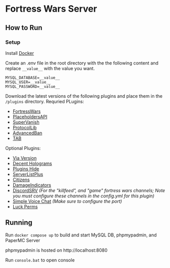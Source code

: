 # Fortress Wars Server

## How to Run

### Setup

Install [Docker](https://www.docker.com/products/docker-desktop/)

Create an .env file in the root directory with the the following content and replace `__value__` with the value you want.

```_
MYSQL_DATABASE=__value__
MYSQL_USER=__value__
MYSQL_PASSWORD=__value__
```

Download the latest versions of the following plugins and place them in the `/plugins` directory.
Requried PLugins:
- [FortressWars](https://github.com/Fortress-Wars/FortressWars-3.0/releases)
- [PlaceholdersAPI](https://www.spigotmc.org/resources/placeholderapi.6245/)
- [SuperVanish](https://www.spigotmc.org/resources/supervanish-be-invisible.1331/)
- [ProtocolLib](https://www.spigotmc.org/resources/protocollib.1997/updates)
- [AdvancedBan](https://www.spigotmc.org/resources/advancedban.8695/)
- [TAB](https://modrinth.com/plugin/tab-was-taken)

Optional Plugins:
- [Via Version](https://github.com/ViaVersion/ViaVersion/releases)
- [Decent Holograms](https://www.spigotmc.org/resources/decentholograms-1-8-1-20-4-papi-support-no-dependencies.96927/)
- [Plugins Hide](https://www.spigotmc.org/resources/plugin-hide-1-13-1-20-choose-which-commands-players-can-execute-and-see.68767/)
- [ServerListPlus](https://www.spigotmc.org/resources/serverlistplus.241/)
- [Citizens](https://www.spigotmc.org/resources/citizens.13811/)
- [DamageIndicators](https://www.spigotmc.org/resources/%E2%98%A0%EF%B8%8Fdamageindicator%E2%98%A0%EF%B8%8F-customisable-damage-indicator-multicolor-support-100-lagless-%E2%9C%A8.92423/)
- [DiscordSRV](https://modrinth.com/plugin/discordsrv) *(For the "killfeed", and "game" fortress wars channels; Note you must configure these channels in the config.yml for this plugin)*
- [Simple Voice Chat](https://modrinth.com/plugin/simple-voice-chat) *(Make sure to configure the port)*
- [Luck Perms](https://luckperms.net/)

## Running

Run `docker compose up` to build and start MySQL DB, phpmypadmin, and PaperMC Server

phpmypadmin is hosted on http://localhost:8080

Run `console.bat` to open console